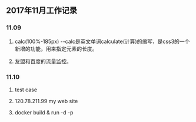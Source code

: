 ## 2017年11月工作记录

### 11.09

1. calc(100%-185px)  --calc是英文单词calculate(计算)的缩写，是css3的一个新增的功能，用来指定元素的长度。

2. 友盟和百度的流量监控。

### 11.10

1. test case

2. 120.78.211.99 my web site 

3. docker build & run -d -p 